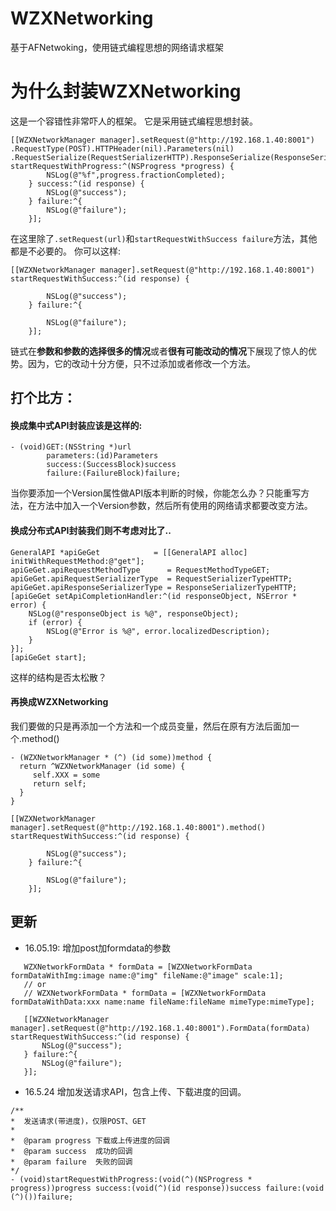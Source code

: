 # WZXNetworking
基于AFNetwoking，使用链式编程思想的网络请求框架

# 为什么封装WZXNetworking
这是一个容错性非常吓人的框架。
它是采用链式编程思想封装。
```objc
[[WZXNetworkManager manager].setRequest(@"http://192.168.1.40:8001")
.RequestType(POST).HTTPHeader(nil).Parameters(nil)
.RequestSerialize(RequestSerializerHTTP).ResponseSerialize(ResponseSerializerJSON).FormData(formData) startRequestWithProgress:^(NSProgress *progress) {
        NSLog(@"%f",progress.fractionCompleted);
    } success:^(id response) {
        NSLog(@"success");
    } failure:^{
        NSLog(@"failure");
    }];
```
在这里除了`.setRequest(url)`和`startRequestWithSuccess failure`方法，其他都是不必要的。
你可以这样:
```objc
[[WZXNetworkManager manager].setRequest(@"http://192.168.1.40:8001") startRequestWithSuccess:^(id response) {
       
        NSLog(@"success");
    } failure:^{
        
        NSLog(@"failure");
    }];
```
链式在**参数和参数的选择很多的情况**或者**很有可能改动的情况**下展现了惊人的优势。因为，它的改动十分方便，只不过添加或者修改一个方法。

## 打个比方：
#### 换成集中式API封装应该是这样的:
```objc
- (void)GET:(NSString *)url
        parameters:(id)Parameters
        success:(SuccessBlock)success
        failure:(FailureBlock)failure;
```
当你要添加一个Version属性做API版本判断的时候，你能怎么办？只能重写方法，在方法中加入一个Version参数，然后所有使用的网络请求都要改变方法。
#### 换成分布式API封装我们则不考虑对比了..
```objc
GeneralAPI *apiGeGet            = [[GeneralAPI alloc] initWithRequestMethod:@"get"];
apiGeGet.apiRequestMethodType      = RequestMethodTypeGET;
apiGeGet.apiRequestSerializerType  = RequestSerializerTypeHTTP;
apiGeGet.apiResponseSerializerType = ResponseSerializerTypeHTTP;
[apiGeGet setApiCompletionHandler:^(id responseObject, NSError * error) {
    NSLog(@"responseObject is %@", responseObject);
    if (error) {
        NSLog(@"Error is %@", error.localizedDescription);
    }
}];
[apiGeGet start];
```
这样的结构是否太松散？

#### 再换成WZXNetworking
我们要做的只是再添加一个方法和一个成员变量，然后在原有方法后面加一个.method()
```objc
- (WZXNetworkManager * (^) (id some))method {
  return ^WZXNetworkManager (id some) {
     self.XXX = some
     return self;
  }
}
```
```objc
[[WZXNetworkManager manager].setRequest(@"http://192.168.1.40:8001").method() startRequestWithSuccess:^(id response) {
       
        NSLog(@"success");
    } failure:^{
        
        NSLog(@"failure");
    }];
```

## 更新
- 16.05.19: 增加post加formdata的参数
 ```objc
    WZXNetworkFormData * formData = [WZXNetworkFormData formDataWithImg:image name:@"img" fileName:@"image" scale:1];
    // or
    // WZXNetworkFormData * formData = [WZXNetworkFormData formDataWithData:xxx name:name fileName:fileName mimeType:mimeType];

    [[WZXNetworkManager manager].setRequest(@"http://192.168.1.40:8001").FormData(formData) startRequestWithSuccess:^(id response) {
        NSLog(@"success");
    } failure:^{
        NSLog(@"failure");
    }];

 ```
 
- 16.5.24 增加发送请求API，包含上传、下载进度的回调。
 ```objc
 /**
 *  发送请求(带进度)，仅限POST、GET
 *
 *  @param progress 下载或上传进度的回调
 *  @param success  成功的回调
 *  @param failure  失败的回调
 */
- (void)startRequestWithProgress:(void(^)(NSProgress * progress))progress success:(void(^)(id response))success failure:(void (^)())failure;
 ```

